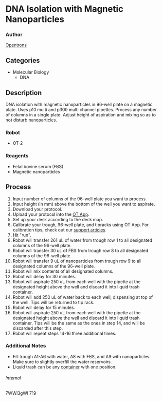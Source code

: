 # DNA Isolation with Magnetic Nanoparticles

### Author
[Opentrons](https://opentrons.com/)

## Categories
* Molecular Biology
	* DNA

## Description
DNA isolation with magnetic nanoparticles in 96-well plate on a magnetic plate. Uses p10 multi and p300 multi channel pipettes. Process any number of columns in a single plate. Adjust height of aspiration and mixing so as to not disturb nanoparticles.

### Robot
* OT-2

### Reagents
* Fetal bovine serum (FBS)
* Magnetic nanoparticles

## Process
1. Input number of columns of the 96-well plate you want to process.
2. Input height (in mm) above the bottom of the well you want to aspirate.
3. Download your protocol.
4. Upload your protocol into the [OT App](http://opentrons.com/ot-app).
5. Set up your desk according to the deck map.
6. Calibrate your trough, 96-well plate, and tipracks using OT App. For calibration tips, check out our [support articles](https://support.opentrons.com/ot-2/getting-started-software-setup/deck-calibration).
7. Hit "run".
8. Robot will transfer 261 uL of water from trough row 1 to all designated columns of the 96-well plate.
9. Robot will transfer 30 uL of FBS from trough row 8 to all designated columns of the 96-well plate.
10. Robot will transfer 9 uL of nanoparticles from trough row 9 to all designated columns of the 96-well plate.
11. Robot will mix contents of all designated columns.
12. Robot will delay for 30 minutes.
13. Robot will aspirate 250 uL from each well with the pipette at the designated height above the well and discard it into liquid trash container.
14. Robot will add 250 uL of water back to each well, dispensing at top of the well. Tips will be returned to tip rack.
15. Robot will delay for 15 minutes.
16. Robot will aspirate 250 uL from each well with the pipette at the designated height above the well and discard it into liquid trash container. Tips will be the same as the ones in step 14, and will be discarded after this step.
17. Robot will repeat steps 14-16 three additional times.

### Additional Notes
* Fill trough A1-A6 with water, A8 with FBS, and A9 with nanoparticles. Make sure to slightly overfill the water reservoirs.
* Liquid trash can be any [container](https://docs.opentrons.com/ot1/containers.html#point) with one position.

###### Internal
7WWI3gWl
719
